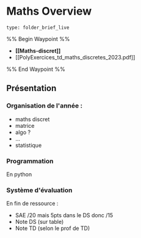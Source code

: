 # Maths Overview
 
```ccard
type: folder_brief_live
```
%% Begin Waypoint %%
- **[[Maths-discret]]**
- [[PolyExercices_td_maths_discretes_2023.pdf]]

%% End Waypoint %%

## Présentation
### Organisation de l'année :
- maths discret
- matrice
- algo ?
- ...
- statistique
### Programmation
En python
### Système d'évaluation
En fin de ressource :
- SAE /20 mais 5pts dans le DS donc /15
- Note DS (sur table)
- Note TD (selon le prof de TD)
